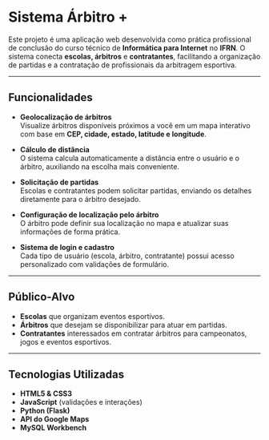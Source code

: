 #  Sistema Árbitro +

Este projeto é uma aplicação web desenvolvida como prática profissional de conclusão do curso técnico de **Informática para Internet** no **IFRN**. O sistema conecta **escolas, árbitros** e **contratantes**, facilitando a organização de partidas e a contratação de profissionais da arbitragem esportiva.

---

##  Funcionalidades

-  **Geolocalização de árbitros**  
  Visualize árbitros disponíveis próximos a você em um mapa interativo com base em **CEP, cidade, estado, latitude e longitude**.

-  **Cálculo de distância**  
  O sistema calcula automaticamente a distância entre o usuário e o árbitro, auxiliando na escolha mais conveniente.

-  **Solicitação de partidas**  
  Escolas e contratantes podem solicitar partidas, enviando os detalhes diretamente para o árbitro desejado.

-  **Configuração de localização pelo árbitro**  
  O árbitro pode definir sua localização no mapa e atualizar suas informações de forma prática.

-  **Sistema de login e cadastro**  
  Cada tipo de usuário (escola, árbitro, contratante) possui acesso personalizado com validações de formulário.

---

## Público-Alvo

-  **Escolas** que organizam eventos esportivos.  
-  **Árbitros** que desejam se disponibilizar para atuar em partidas.  
-  **Contratantes** interessados em contratar árbitros para campeonatos, jogos e eventos esportivos.

---

## Tecnologias Utilizadas

- **HTML5 & CSS3**  
- **JavaScript** (validações e interações)  
- **Python (Flask)**  
- **API do Google Maps**  
- **MySQL Workbench** 
